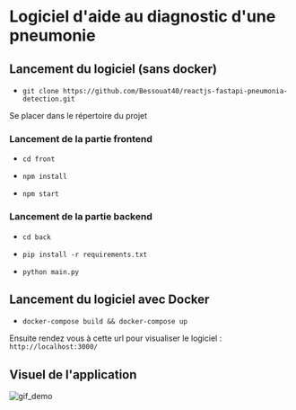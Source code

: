 # Logiciel d'aide au diagnostic d'une pneumonie

## Lancement du logiciel (sans docker)

* `git clone https://github.com/Bessouat40/reactjs-fastapi-pneumonia-detection.git`

Se placer dans le répertoire du projet

### Lancement de la partie frontend

* `cd front`

* `npm install`

* `npm start`

### Lancement de la partie backend

* `cd back`

* `pip install -r requirements.txt`

* `python main.py`

## Lancement du logiciel avec Docker

* `docker-compose build && docker-compose up`

Ensuite rendez vous à cette url pour visualiser le logiciel : `http://localhost:3000/`


## Visuel de l'application

![gif_demo](https://github.com/Bessouat40/reactjs-fastapi-pneumonia-detection/blob/main/screen/demo.gif)
